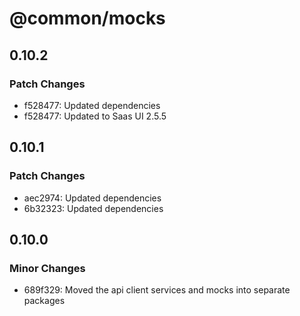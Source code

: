 # @common/mocks

## 0.10.2

### Patch Changes

- f528477: Updated dependencies
- f528477: Updated to Saas UI 2.5.5

## 0.10.1

### Patch Changes

- aec2974: Updated dependencies
- 6b32323: Updated dependencies

## 0.10.0

### Minor Changes

- 689f329: Moved the api client services and mocks into separate packages
